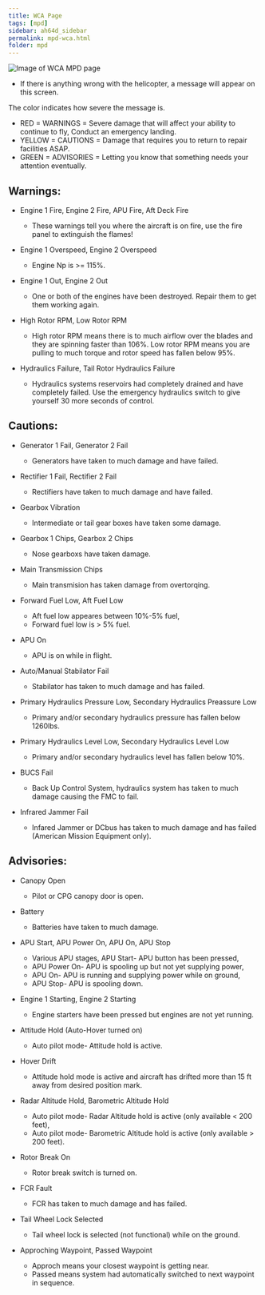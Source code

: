 ```yaml
---
title: WCA Page
tags: [mpd]
sidebar: ah64d_sidebar
permalink: mpd-wca.html
folder: mpd
---
```


![Image of WCA MPD page](images/mpd/mpd_wca.jpg)

* If there is anything wrong with the helicopter, a message will appear on this screen. 

The color indicates how severe the message is.
* RED = WARNINGS = Severe damage that will affect your ability to continue to fly, Conduct an emergency landing.
* YELLOW = CAUTIONS = Damage that requires you to return to repair facilities ASAP.
* GREEN = ADVISORIES = Letting you know that something needs your attention eventually.

## Warnings:
* Engine 1 Fire, Engine 2 Fire, APU Fire, Aft Deck Fire
    * These warnings tell you where the aircraft is on fire, use the fire panel to extinguish the flames!

* Engine 1 Overspeed, Engine 2 Overspeed
    * Engine Np is >= 115%.

* Engine 1 Out, Engine 2 Out
    * One or both of the engines have been destroyed. Repair them to get them working again.

* High Rotor RPM, Low Rotor RPM
    * High rotor RPM means there is to much airflow over the blades and they are spinning faster than 106%. Low rotor RPM means you are pulling to much torque and rotor speed has fallen below 95%. 

* Hydraulics Failure, Tail Rotor Hydraulics Failure
    * Hydraulics systems reservoirs had completely drained and have completely failed. Use the emergency hydraulics switch to give yourself 30 more seconds of control.

## Cautions:
* Generator 1 Fail, Generator 2 Fail
    * Generators have taken to much damage and have failed.

* Rectifier 1 Fail, Rectifier 2 Fail
    * Rectifiers have taken to much damage and have failed.

* Gearbox Vibration
    * Intermediate or tail gear boxes have taken some damage.

* Gearbox 1 Chips, Gearbox 2 Chips
    * Nose gearboxs have taken damage.

* Main Transmission Chips
    * Main transmision has taken damage from overtorqing.

* Forward Fuel Low, Aft Fuel Low
    * Aft fuel low appeares between 10%-5% fuel, 
    * Forward fuel low is > 5% fuel.

* APU On
    * APU is on while in flight.

* Auto/Manual Stabilator Fail
    * Stabilator has taken to much damage and has failed.

* Primary Hydraulics Pressure Low, Secondary Hydraulics Preassure Low
    * Primary and/or secondary hydraulics pressure has fallen below 1260lbs.

* Primary Hydraulics Level Low, Secondary Hydraulics Level Low
    * Primary and/or secondary hydraulics level has fallen below 10%.

* BUCS Fail
    * Back Up Control System, hydraulics system has taken to much damage causing the FMC to fail.

* Infrared Jammer Fail 
    * Infared Jammer or DCbus has taken to much damage and has failed (American Mission Equipment only).


## Advisories:
* Canopy Open
    * Pilot or CPG canopy door is open.

* Battery
    * Batteries have taken to much damage.

* APU Start, APU Power On, APU On, APU Stop
    * Various APU stages, APU Start- APU button has been pressed, 
    * APU Power On- APU is spooling up but not yet supplying power, 
    * APU On- APU is running and supplying power while on ground, 
    * APU Stop- APU is spooling down.

* Engine 1 Starting, Engine 2 Starting
    * Engine starters have been pressed but engines are not yet running.

* Attitude Hold (Auto-Hover turned on)
    * Auto pilot mode- Attitude hold is active.

* Hover Drift
    * Attitude hold mode is active and aircraft has drifted more than 15 ft away from desired position mark.

* Radar Altitude Hold, Barometric Altitude Hold
    * Auto pilot mode- Radar Altitude hold is active (only available < 200 feet), 
    * Auto pilot mode- Barometric Altitude hold is active (only available > 200 feet).

* Rotor Break On
    * Rotor break switch is turned on.

* FCR Fault
    * FCR has taken to much damage and has failed.

* Tail Wheel Lock Selected
    * Tail wheel lock is selected (not functional) while on the ground.

* Approching Waypoint, Passed Waypoint
    * Approch means your closest waypoint is getting near.
    * Passed means system had automatically switched to next waypoint in sequence.